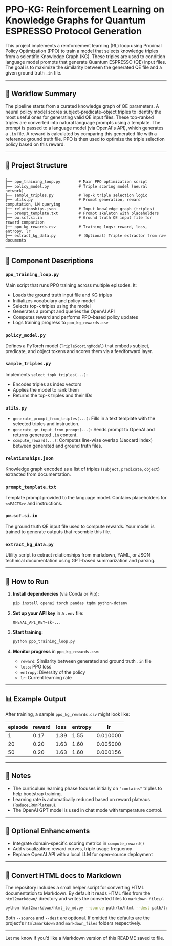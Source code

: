 # PPO-KG: Reinforcement Learning on Knowledge Graphs for Quantum ESPRESSO Protocol Generation

This project implements a reinforcement learning (RL) loop using Proximal Policy Optimization (PPO) to train a model that selects knowledge triples from a scientific Knowledge Graph (KG). These triples are used to condition language model prompts that generate Quantum ESPRESSO (QE) input files. The goal is to maximize the similarity between the generated QE file and a given ground truth `.in` file.

---

## 🧠 Workflow Summary

The pipeline starts from a curated knowledge graph of QE parameters. A neural policy model scores subject–predicate–object triples to identify the most useful ones for generating valid QE input files. These top-ranked triples are converted into natural language prompts using a template. The prompt is passed to a language model (via OpenAI's API), which generates a `.in` file. A reward is calculated by comparing this generated file with a reference ground truth file. PPO is then used to optimize the triple selection policy based on this reward.

---

## 📁 Project Structure

```
.
├── ppo_training_loop.py        # Main PPO optimization script
├── policy_model.py             # Triple scoring model (neural network)
├── sample_triples.py           # Top-k triple selection logic
├── utils.py                    # Prompt generation, reward computation, LM querying
├── relationships.json          # Input knowledge graph (triples)
├── prompt_template.txt         # Prompt skeleton with placeholders
├── pw.scf.si.in                # Ground truth QE input file for reward comparison
├── ppo_kg_rewards.csv          # Training logs: reward, loss, entropy, lr
├── extract_kg_data.py          # (Optional) Triple extractor from raw documents
```

---

## 🔧 Component Descriptions

### `ppo_training_loop.py`

Main script that runs PPO training across multiple episodes. It:

* Loads the ground truth input file and KG triples
* Initializes vocabulary and policy model
* Selects top-k triples using the model
* Generates a prompt and queries the OpenAI API
* Computes reward and performs PPO-based policy updates
* Logs training progress to `ppo_kg_rewards.csv`

### `policy_model.py`

Defines a PyTorch model (`TripleScoringModel`) that embeds subject, predicate, and object tokens and scores them via a feedforward layer.

### `sample_triples.py`

Implements `select_topk_triples(...)`:

* Encodes triples as index vectors
* Applies the model to rank them
* Returns the top-k triples and their IDs

### `utils.py`

* `generate_prompt_from_triples(...)`: Fills in a text template with the selected triples and instruction.
* `generate_qe_input_from_prompt(...)`: Sends prompt to OpenAI and returns generated `.in` content.
* `compute_reward(...)`: Computes line-wise overlap (Jaccard index) between generated and ground truth files.

### `relationships.json`

Knowledge graph encoded as a list of triples (`subject`, `predicate`, `object`) extracted from documentation.

### `prompt_template.txt`

Template prompt provided to the language model. Contains placeholders for `<<FACTS>>` and instructions.

### `pw.scf.si.in`

The ground truth QE input file used to compute rewards. Your model is trained to generate outputs that resemble this file.

### `extract_kg_data.py`

Utility script to extract relationships from markdown, YAML, or JSON technical documentation using GPT-based summarization and parsing.

---

## 🚀 How to Run

1. **Install dependencies** (via Conda or Pip):

   ```bash
   pip install openai torch pandas tqdm python-dotenv
   ```

2. **Set up your API key** in a `.env` file:

   ```
   OPENAI_API_KEY=sk-...
   ```

3. **Start training**:

   ```bash
   python ppo_training_loop.py
   ```

4. **Monitor progress** in `ppo_kg_rewards.csv`:

   * `reward`: Similarity between generated and ground truth `.in` file
   * `loss`: PPO loss
   * `entropy`: Diversity of the policy
   * `lr`: Current learning rate

---

## 📊 Example Output

After training, a sample `ppo_kg_rewards.csv` might look like:

| episode | reward | loss | entropy | lr       |
| ------- | ------ | ---- | ------- | -------- |
| 1       | 0.17   | 1.39 | 1.55    | 0.010000 |
| 20      | 0.20   | 1.63 | 1.60    | 0.005000 |
| 50      | 0.20   | 1.63 | 1.60    | 0.000156 |

---

## 📌 Notes

* The curriculum learning phase focuses initially on `"contains"` triples to help bootstrap training.
* Learning rate is automatically reduced based on reward plateaus (`ReduceLROnPlateau`).
* The OpenAI GPT model is used in chat mode with temperature control.

---

## 🧩 Optional Enhancements

* Integrate domain-specific scoring metrics in `compute_reward()`
* Add visualization: reward curves, triple usage frequency
* Replace OpenAI API with a local LLM for open-source deployment

---

## 🔄 Convert HTML docs to Markdown

The repository includes a small helper script for converting HTML
documentation to Markdown. By default it reads HTML files from the
`html2markdown/` directory and writes the converted files to
`markdown_files/`.

```bash
python html2markdown/html_to_md.py --source path/to/html --dest path/to/output
```

Both `--source` and `--dest` are optional. If omitted the defaults are the
project's `html2markdown` and `markdown_files` folders respectively.

---

Let me know if you’d like a Markdown version of this README saved to file.
